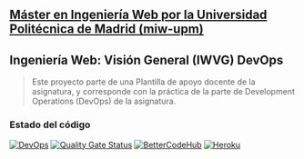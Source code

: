 ## [Máster en Ingeniería Web por la Universidad Politécnica de Madrid (miw-upm)](http://miw.etsisi.upm.es)
## Ingeniería Web: Visión General (IWVG) DevOps
> Este proyecto parte de una Plantilla de apoyo docente de la asignatura, y corresponde con la práctica de la parte de Development Operations (DevOps) de la asignatura.

### Estado del código
[![DevOps](https://github.com/tangotelli/iwvg-devops-tango-fernandez-alvaro/actions/workflows/test.yml/badge.svg)](https://github.com/tangotelli/iwvg-devops-tango-fernandez-alvaro/actions/workflows/test.yml)
[![Quality Gate Status](https://sonarcloud.io/api/project_badges/measure?project=tangotelli_iwvg-devops-tango-fernandez-alvaro&metric=alert_status)](https://sonarcloud.io/dashboard?id=tangotelli_iwvg-devops-tango-fernandez-alvaro)
[![BetterCodeHub](https://bettercodehub.com/edge/badge/tangotelli/iwvg-devops-tango-fernandez-alvaro?branch=develop)](https://bettercodehub.com/results/tangotelli/iwvg-devops-tango-fernandez-alvaro)
[![Heroku](https://iwvg-devops-tango-fernandez-a.herokuapp.com/system/version-badge)](https://iwvg-devops-tango-fernandez-a.herokuapp.com/swagger-ui.html)
